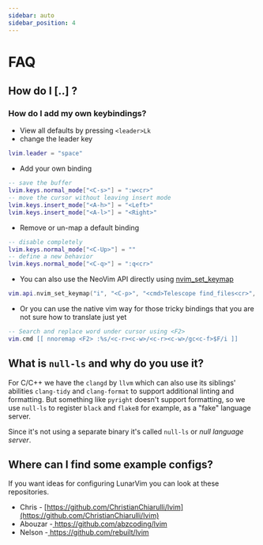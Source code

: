 ```yaml
---
sidebar: auto
sidebar_position: 4
---
```


# FAQ

## How do I [..] ?

### How do I add my own keybindings?

- View all defaults by pressing `<leader>Lk`
- change the leader key

```lua
lvim.leader = "space"
```

- Add your own binding

```lua
-- save the buffer
lvim.keys.normal_mode["<C-s>"] = ":w<cr>"
-- move the cursor without leaving insert mode
lvim.keys.insert_mode["<A-h>"] = "<Left>"
lvim.keys.insert_mode["<A-l>"] = "<Right>"
```

- Remove or un-map a default binding

```lua
-- disable completely
lvim.keys.normal_mode["<C-Up>"] = ""
-- define a new behavior
lvim.keys.normal_mode["<C-q>"] = ":q<cr>"
```

- You can also use the NeoVim API directly using [nvim_set_keymap](<https://neovim.io/doc/user/api.html#nvim_set_keymap()>)

```lua
vim.api.nvim_set_keymap("i", "<C-p>", "<cmd>Telescope find_files<cr>", { noremap = true, silent = true, expr = true })
```

- Or you can use the native vim way for those tricky bindings that you are not sure how to translate just yet

```lua
-- Search and replace word under cursor using <F2>
vim.cmd [[ nnoremap <F2> :%s/<c-r><c-w>/<c-r><c-w>/gc<c-f>$F/i ]]
```

## What is `null-ls` and why do you use it?

For C/C++ we have the `clangd` by `llvm` which can also use its siblings' abilities `clang-tidy` and `clang-format` to support additional linting and formatting. But something like `pyright` doesn't support formatting, so we use `null-ls` to register `black` and `flake8` for example, as a "fake" language server.

Since it's not using a separate binary it's called `null-ls` or _null language server_.

## Where can I find some example configs?

If you want ideas for configuring LunarVim you can look at these repositories.

- Chris - [https://github.com/ChristianChiarulli/lvim](https://github.com/ChristianChiarulli/lvim)
- Abouzar -[ https://github.com/abzcoding/lvim ](https://github.com/abzcoding/lvim)
- Nelson -[ https://github.com/rebuilt/lvim ](https://github.com/rebuilt/lvim)
